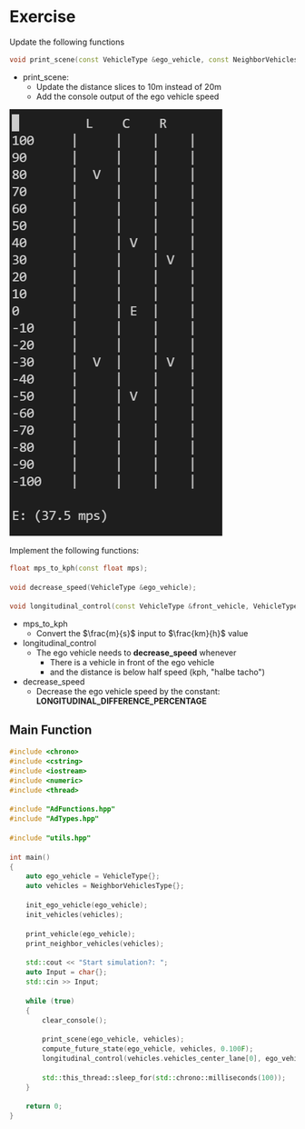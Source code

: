 # Exercise

Update the following functions

```cpp
void print_scene(const VehicleType &ego_vehicle, const NeighborVehiclesType &vehicles);
```

- print_scene:
  - Update the distance slices to 10m instead of 20m
  - Add the console output of the ego vehicle speed

<img src="../../media/vehicle2.png" alt="vehicle"/>

Implement the following functions:

```cpp
float mps_to_kph(const float mps);

void decrease_speed(VehicleType &ego_vehicle);

void longitudinal_control(const VehicleType &front_vehicle, VehicleType &ego_vehicle);
```

- mps_to_kph
  - Convert the $\frac{m}{s}$ input to $\frac{km}{h}$ value
- longitudinal_control
  - The ego vehicle needs to **decrease_speed** whenever
    - There is a vehicle in front of the ego vehicle
    - and the distance is below half speed (kph, "halbe tacho")
- decrease_speed
  - Decrease the ego vehicle speed by the constant: **LONGITUDINAL_DIFFERENCE_PERCENTAGE**

## Main Function

```cpp
#include <chrono>
#include <cstring>
#include <iostream>
#include <numeric>
#include <thread>

#include "AdFunctions.hpp"
#include "AdTypes.hpp"

#include "utils.hpp"

int main()
{
    auto ego_vehicle = VehicleType{};
    auto vehicles = NeighborVehiclesType{};

    init_ego_vehicle(ego_vehicle);
    init_vehicles(vehicles);

    print_vehicle(ego_vehicle);
    print_neighbor_vehicles(vehicles);

    std::cout << "Start simulation?: ";
    auto Input = char{};
    std::cin >> Input;

    while (true)
    {
        clear_console();

        print_scene(ego_vehicle, vehicles);
        compute_future_state(ego_vehicle, vehicles, 0.100F);
        longitudinal_control(vehicles.vehicles_center_lane[0], ego_vehicle);

        std::this_thread::sleep_for(std::chrono::milliseconds(100));
    }

    return 0;
}
```
